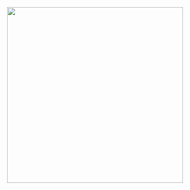 <p align="center"><img src="https://raw.githubusercontent.com/laravel/art/master/logo-lockup/5%20SVG/2%20CMYK/1%20Full%20Color/laravel-logolockup-cmyk-red.svg" width="400"></p>

<script src="https://gist.github.com/aadhar41/c5c98645db398ae3cb7cd3ac0d6e610c.js"></script>

